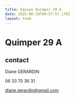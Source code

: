 ```yaml
---
title: Équipe Quimper 29 A
date: 2025-06-20T09:57:57.178Z
layout: team
---
```


# Quimper 29 A



## contact 

Diane GERARDIN

06 33 75 36 31

diane.gerardin@gmail.com

